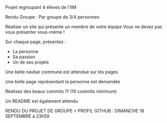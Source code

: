 Projet regroupant 4 élèves de l'IIM

Rendu Groupe :
Par groupe de 3/4 personnes

Réaliser un site qui présente un membre de votre équipe
Vous ne devez pas vous présenter vous-même !

Sur chaque page, présentez :
- La personne
- Sa passion
- Un de ses projets

Une belle navbar commune est attendue sur les pages

Une belle page représentant la personne est demandée

Réalisez des beaux commits !!! (10 commits minimum)

Un README est également attendu

RENDU DU PROJET DE GROUPE + PROFIL GITHUB : 
DIMANCHE 18 SEPTEMBRE à 23h59
